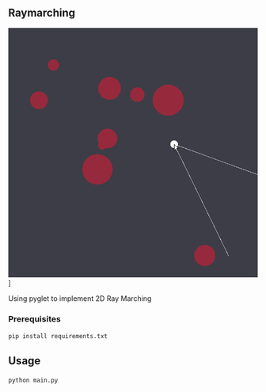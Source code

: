 ## Raymarching

![Raymarching Gif][showcase]]

Using pyglet to implement 2D Ray Marching

### Prerequisites

  ```sh
  pip install requirements.txt
  ```

## Usage

  ```sh
  python main.py
  ```

[showcase]: images/showcase.gif

